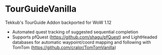 # TourGuideVanilla
Tekkub's TourGuide Addon backported for WoW 1.12

- Automated quest tracking of suggested sequential completion
- Supports pfQuest (https://github.com/shagu/pfQuest) and LightHeaded databases for automatic waypoint/coord mapping and following with TomTom (https://github.com/cralor/TomTomVanilla)
